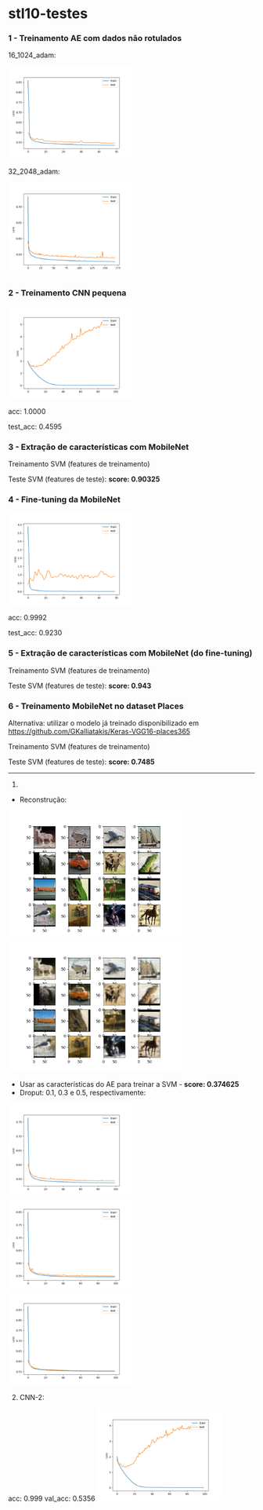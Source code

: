 # stl10-testes

### 1 -  Treinamento AE com dados não rotulados

16_1024_adam:

<img src="16_1024_adam.png" width="50%" height="50%"/>



32_2048_adam:

<img src="32_2048_adam.png" width="50%" height="50%"/>


### 2 - Treinamento CNN pequena 

<img src="cnn_pequena.png" width="50%" height="50%"/>

acc: 1.0000 

test_acc: 0.4595

### 3 - Extração de características com MobileNet
Treinamento SVM (features de treinamento)

Teste SVM (features de teste): **score: 0.90325** 


### 4 - Fine-tuning da MobileNet

<img src="finetuning-mobilenet2.png" width="50%" height="50%"/>

acc: 0.9992

test_acc: 0.9230

### 5 - Extração de características com MobileNet (do fine-tuning)
Treinamento SVM (features de treinamento)

Teste SVM (features de teste): **score: 0.943** 

### 6 - Treinamento MobileNet no dataset Places

Alternativa: utilizar o modelo já treinado disponibilizado em https://github.com/GKalliatakis/Keras-VGG16-places365 

Treinamento SVM (features de treinamento)

Teste SVM (features de teste): **score: 0.7485** 

-----------------------------------------------------------------
1) 
- Reconstrução:
<img src="normal.png" width="70%" height="70%"/>
<img src="reconstruida.png" width="70%" height="70%"/>

- Usar as características do AE para treinar a SVM - **score: 0.374625**
- Droput: 0.1, 0.3 e 0.5, respectivamente:
<img src="dropout01.png" width="50%" height="50%"/>
<img src="dropout03.png" width="50%" height="50%"/>
<img src="dropout05.png" width="50%" height="50%"/>

2) CNN-2: 

acc: 0.999
val_acc: 0.5356
<img src="cnn-2.png" width="50%" height="50%"/>
